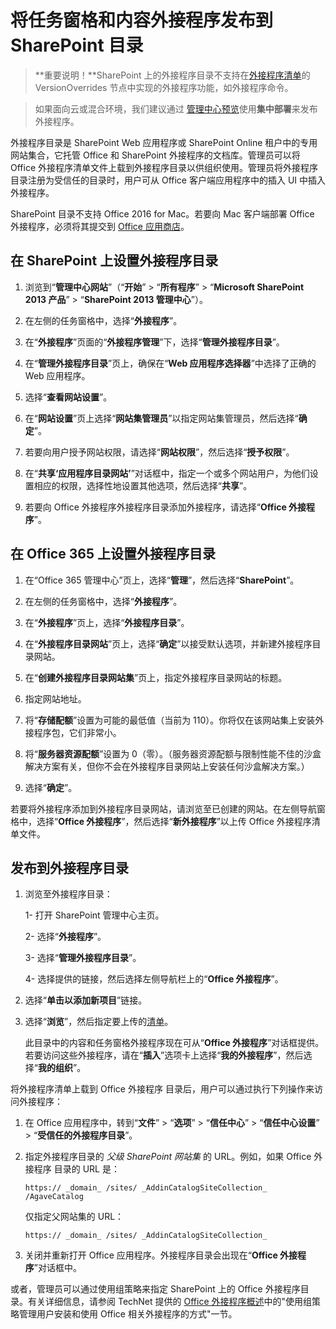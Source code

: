 
# <a name="publish-task-pane-and-content-add-ins-to-a-sharepoint-catalog"></a>将任务窗格和内容外接程序发布到 SharePoint 目录

>**重要说明！**SharePoint 上的外接程序目录不支持在[外接程序清单](../overview/add-in-manifests.md)的 VersionOverrides 节点中实现的外接程序功能，如外接程序命令。 

>如果面向云或混合环境，我们建议通过 [管理中心预览](https://support.office.com/en-ie/article/Deploy-Office-Add-ins-in-the-Office-365-new-Admin-Center-737e8c86-be63-44d7-bf02-492fa7cd9c3f?ui=en-US&rs=en-IE&ad=IE)使用**集中部署**来发布外接程序。

外接程序目录是 SharePoint Web 应用程序或 SharePoint Online 租户中的专用网站集合，它托管 Office 和 SharePoint 外接程序的文档库。管理员可以将 Office 外接程序清单文件上载到外接程序目录以供组织使用。管理员将外接程序目录注册为受信任的目录时，用户可从 Office 客户端应用程序中的插入 UI 中插入外接程序。

SharePoint 目录不支持 Office 2016 for Mac。若要向 Mac 客户端部署 Office 外接程序，必须将其提交到 [Office 应用商店](http://msdn.microsoft.com/library/ff075782-1303-4517-91cc-b3d730e9b9ae%28Office.15%29.aspx)。   

## <a name="to-set-up-an-add-in-catalog-on-sharepoint"></a>在 SharePoint 上设置外接程序目录

1. 浏览到“**管理中心网站**”（“**开始**” > “**所有程序**” > “**Microsoft SharePoint 2013 产品**” > “**SharePoint 2013 管理中心**”）。
    
2. 在左侧的任务窗格中，选择“**外接程序**”。
    
3. 在“**外接程序**”页面的“**外接程序管理**”下，选择“**管理外接程序目录**”。
    
4. 在“**管理外接程序目录**”页上，确保在“**Web 应用程序选择器**”中选择了正确的 Web 应用程序。
    
5. 选择“**查看网站设置**”。
    
6. 在“**网站设置**”页上选择“**网站集管理员**”以指定网站集管理员，然后选择“**确定**”。
    
7. 若要向用户授予网站权限，请选择“**网站权限**”，然后选择“**授予权限**”。
    
8. 在“**共享‘应用程序目录网站’**”对话框中，指定一个或多个网站用户，为他们设置相应的权限，选择性地设置其他选项，然后选择“**共享**”。
    
9. 若要向 Office 外接程序外接程序目录添加外接程序，请选择“**Office 外接程序**”。

## <a name="to-set-up-an-add-in-catalog-on-office-365"></a>在 Office 365 上设置外接程序目录

1. 在“Office 365 管理中心”页上，选择“**管理**”，然后选择“**SharePoint**”。
    
2. 在左侧的任务窗格中，选择“**外接程序**”。
    
3. 在“**外接程序**”页上，选择“**外接程序目录**”。
    
4. 在“**外接程序目录网站**”页上，选择“**确定**”以接受默认选项，并新建外接程序目录网站。
    
5. 在“**创建外接程序目录网站集**”页上，指定外接程序目录网站的标题。
    
6. 指定网站地址。
    
7. 将“**存储配额**”设置为可能的最低值（当前为 110）。你将仅在该网站集上安装外接程序包，它们非常小。
    
8. 将“**服务器资源配额**”设置为 0（零）。（服务器资源配额与限制性能不佳的沙盒解决方案有关，但你不会在外接程序目录网站上安装任何沙盒解决方案。）
    
9. 选择“**确定**”。
    
若要将外接程序添加到外接程序目录网站，请浏览至已创建的网站。在左侧导航窗格中，选择“**Office 外接程序**”，然后选择“**新外接程序**”以上传 Office 外接程序清单文件。    

## <a name="publish-to-an-add-in-catalog"></a>发布到外接程序目录


1. 浏览至外接程序目录：

    1- 打开 SharePoint 管理中心主页。
    
    2- 选择“**外接程序**”。
    
    3- 选择“**管理外接程序目录**”。
    
    4- 选择提供的链接，然后选择左侧导航栏上的“**Office 外接程序**”。
    
2. 选择“**单击以添加新项目**”链接。
    
3. 选择“**浏览**”，然后指定要上传的[清单](../../docs/overview/add-in-manifests.md)。
    
    此目录中的内容和任务窗格外接程序现在可从“**Office 外接程序**”对话框提供。若要访问这些外接程序，请在“**插入**”选项卡上选择“**我的外接程序**”，然后选择“**我的组织**”。
    
将外接程序清单上载到 Office 外接程序 目录后，用户可以通过执行下列操作来访问外接程序：


1. 在 Office 应用程序中，转到“**文件**” > “**选项**” > “**信任中心**” > “**信任中心设置**” > “**受信任的外接程序目录**”。
    
2. 指定外接程序目录的 _父级 SharePoint 网站集_ 的 URL。例如，如果 Office 外接程序 目录的 URL 是：
    
    `https:// _domain_ /sites/ _AddinCatalogSiteCollection_ /AgaveCatalog`
    
    仅指定父网站集的 URL：
    
    `https:// _domain_ /sites/ _AddinCatalogSiteCollection_`
    
3. 关闭并重新打开 Office 应用程序。外接程序目录会出现在“**Office 外接程序**”对话框中。
    
或者，管理员可以通过使用组策略来指定 SharePoint 上的 Office 外接程序目录。有关详细信息，请参阅 TechNet 提供的 [Office 外接程序概述](https://technet.microsoft.com/en-us/library/jj219429.aspx)中的"使用组策略管理用户安装和使用 Office 相关外接程序的方式"一节。

